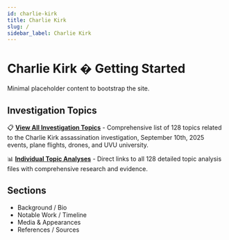 ```yaml
---
id: charlie-kirk
title: Charlie Kirk
slug: /
sidebar_label: Charlie Kirk
---
```


# Charlie Kirk � Getting Started

Minimal placeholder content to bootstrap the site.

## Investigation Topics

📋 **[View All Investigation Topics](/topics)** - Comprehensive list of 128 topics related to the Charlie Kirk assassination investigation, September 10th, 2025 events, plane flights, drones, and UVU university.

📊 **[Individual Topic Analyses](/topic-analyses)** - Direct links to all 128 detailed topic analysis files with comprehensive research and evidence.

## Sections
- Background / Bio
- Notable Work / Timeline
- Media & Appearances
- References / Sources
